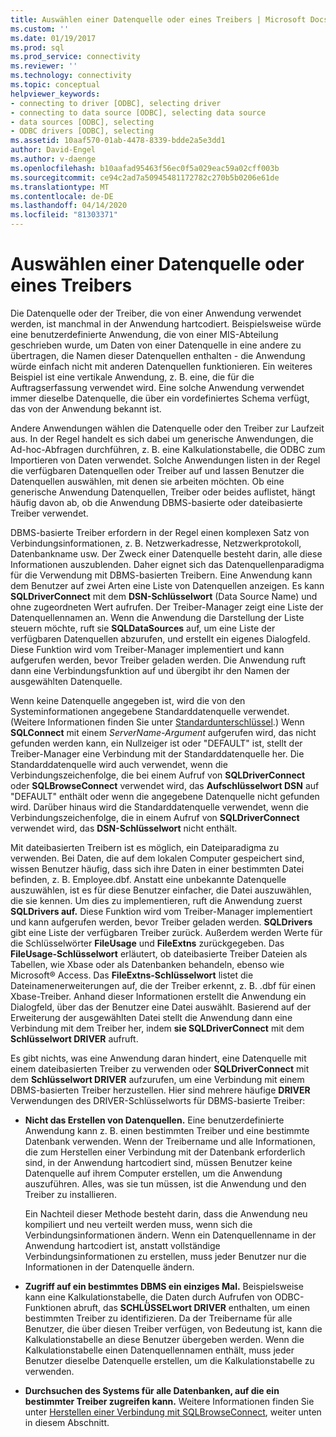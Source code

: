 ```yaml
---
title: Auswählen einer Datenquelle oder eines Treibers | Microsoft Docs
ms.custom: ''
ms.date: 01/19/2017
ms.prod: sql
ms.prod_service: connectivity
ms.reviewer: ''
ms.technology: connectivity
ms.topic: conceptual
helpviewer_keywords:
- connecting to driver [ODBC], selecting driver
- connecting to data source [ODBC], selecting data source
- data sources [ODBC], selecting
- ODBC drivers [ODBC], selecting
ms.assetid: 10aaf570-01ab-4478-8339-bdde2a5e3dd1
author: David-Engel
ms.author: v-daenge
ms.openlocfilehash: b10aafad95463f56ec0f5a029eac59a02cff003b
ms.sourcegitcommit: ce94c2ad7a50945481172782c270b5b0206e61de
ms.translationtype: MT
ms.contentlocale: de-DE
ms.lasthandoff: 04/14/2020
ms.locfileid: "81303371"
---
```

# <a name="choosing-a-data-source-or-driver"></a>Auswählen einer Datenquelle oder eines Treibers
Die Datenquelle oder der Treiber, die von einer Anwendung verwendet werden, ist manchmal in der Anwendung hartcodiert. Beispielsweise würde eine benutzerdefinierte Anwendung, die von einer MIS-Abteilung geschrieben wurde, um Daten von einer Datenquelle in eine andere zu übertragen, die Namen dieser Datenquellen enthalten - die Anwendung würde einfach nicht mit anderen Datenquellen funktionieren. Ein weiteres Beispiel ist eine vertikale Anwendung, z. B. eine, die für die Auftragserfassung verwendet wird. Eine solche Anwendung verwendet immer dieselbe Datenquelle, die über ein vordefiniertes Schema verfügt, das von der Anwendung bekannt ist.  
  
 Andere Anwendungen wählen die Datenquelle oder den Treiber zur Laufzeit aus. In der Regel handelt es sich dabei um generische Anwendungen, die Ad-hoc-Abfragen durchführen, z. B. eine Kalkulationstabelle, die ODBC zum Importieren von Daten verwendet. Solche Anwendungen listen in der Regel die verfügbaren Datenquellen oder Treiber auf und lassen Benutzer die Datenquellen auswählen, mit denen sie arbeiten möchten. Ob eine generische Anwendung Datenquellen, Treiber oder beides auflistet, hängt häufig davon ab, ob die Anwendung DBMS-basierte oder dateibasierte Treiber verwendet.  
  
 DBMS-basierte Treiber erfordern in der Regel einen komplexen Satz von Verbindungsinformationen, z. B. Netzwerkadresse, Netzwerkprotokoll, Datenbankname usw. Der Zweck einer Datenquelle besteht darin, alle diese Informationen auszublenden. Daher eignet sich das Datenquellenparadigma für die Verwendung mit DBMS-basierten Treibern. Eine Anwendung kann dem Benutzer auf zwei Arten eine Liste von Datenquellen anzeigen. Es kann **SQLDriverConnect** mit dem **DSN-Schlüsselwort** (Data Source Name) und ohne zugeordneten Wert aufrufen. Der Treiber-Manager zeigt eine Liste der Datenquellennamen an. Wenn die Anwendung die Darstellung der Liste steuern möchte, ruft sie **SQLDataSources** auf, um eine Liste der verfügbaren Datenquellen abzurufen, und erstellt ein eigenes Dialogfeld. Diese Funktion wird vom Treiber-Manager implementiert und kann aufgerufen werden, bevor Treiber geladen werden. Die Anwendung ruft dann eine Verbindungsfunktion auf und übergibt ihr den Namen der ausgewählten Datenquelle.  
  
 Wenn keine Datenquelle angegeben ist, wird die von den Systeminformationen angegebene Standarddatenquelle verwendet. (Weitere Informationen finden Sie unter [Standardunterschlüssel](../../../odbc/reference/install/default-subkey.md).) Wenn **SQLConnect** mit einem *ServerName-Argument* aufgerufen wird, das nicht gefunden werden kann, ein Nullzeiger ist oder "DEFAULT" ist, stellt der Treiber-Manager eine Verbindung mit der Standarddatenquelle her. Die Standarddatenquelle wird auch verwendet, wenn die Verbindungszeichenfolge, die bei einem Aufruf von **SQLDriverConnect** oder **SQLBrowseConnect** verwendet wird, das **Aufschlüsselwort DSN** auf "DEFAULT" enthält oder wenn die angegebene Datenquelle nicht gefunden wird. Darüber hinaus wird die Standarddatenquelle verwendet, wenn die Verbindungszeichenfolge, die in einem Aufruf von **SQLDriverConnect** verwendet wird, das **DSN-Schlüsselwort** nicht enthält.  
  
 Mit dateibasierten Treibern ist es möglich, ein Dateiparadigma zu verwenden. Bei Daten, die auf dem lokalen Computer gespeichert sind, wissen Benutzer häufig, dass sich ihre Daten in einer bestimmten Datei befinden, z. B. Employee.dbf. Anstatt eine unbekannte Datenquelle auszuwählen, ist es für diese Benutzer einfacher, die Datei auszuwählen, die sie kennen. Um dies zu implementieren, ruft die Anwendung zuerst **SQLDrivers auf.** Diese Funktion wird vom Treiber-Manager implementiert und kann aufgerufen werden, bevor Treiber geladen werden. **SQLDrivers** gibt eine Liste der verfügbaren Treiber zurück. Außerdem werden Werte für die Schlüsselwörter **FileUsage** und **FileExtns** zurückgegeben. Das **FileUsage-Schlüsselwort** erläutert, ob dateibasierte Treiber Dateien als Tabellen, wie Xbase oder als Datenbanken behandeln, ebenso wie Microsoft® Access. Das **FileExtns-Schlüsselwort** listet die Dateinamenerweiterungen auf, die der Treiber erkennt, z. B. .dbf für einen Xbase-Treiber. Anhand dieser Informationen erstellt die Anwendung ein Dialogfeld, über das der Benutzer eine Datei auswählt. Basierend auf der Erweiterung der ausgewählten Datei stellt die Anwendung dann eine Verbindung mit dem Treiber her, indem **sie SQLDriverConnect** mit dem **Schlüsselwort DRIVER** aufruft.  
  
 Es gibt nichts, was eine Anwendung daran hindert, eine Datenquelle mit einem dateibasierten Treiber zu verwenden oder **SQLDriverConnect** mit dem **Schlüsselwort DRIVER** aufzurufen, um eine Verbindung mit einem DBMS-basierten Treiber herzustellen. Hier sind mehrere häufige **DRIVER** Verwendungen des DRIVER-Schlüsselworts für DBMS-basierte Treiber:  
  
-   **Nicht das Erstellen von Datenquellen.** Eine benutzerdefinierte Anwendung kann z. B. einen bestimmten Treiber und eine bestimmte Datenbank verwenden. Wenn der Treibername und alle Informationen, die zum Herstellen einer Verbindung mit der Datenbank erforderlich sind, in der Anwendung hartcodiert sind, müssen Benutzer keine Datenquelle auf ihrem Computer erstellen, um die Anwendung auszuführen. Alles, was sie tun müssen, ist die Anwendung und den Treiber zu installieren.  
  
     Ein Nachteil dieser Methode besteht darin, dass die Anwendung neu kompiliert und neu verteilt werden muss, wenn sich die Verbindungsinformationen ändern. Wenn ein Datenquellenname in der Anwendung hartcodiert ist, anstatt vollständige Verbindungsinformationen zu erstellen, muss jeder Benutzer nur die Informationen in der Datenquelle ändern.  
  
-   **Zugriff auf ein bestimmtes DBMS ein einziges Mal.** Beispielsweise kann eine Kalkulationstabelle, die Daten durch Aufrufen von ODBC-Funktionen abruft, das **SCHLÜSSELwort DRIVER** enthalten, um einen bestimmten Treiber zu identifizieren. Da der Treibername für alle Benutzer, die über diesen Treiber verfügen, von Bedeutung ist, kann die Kalkulationstabelle an diese Benutzer übergeben werden. Wenn die Kalkulationstabelle einen Datenquellennamen enthält, muss jeder Benutzer dieselbe Datenquelle erstellen, um die Kalkulationstabelle zu verwenden.  
  
-   **Durchsuchen des Systems für alle Datenbanken, auf die ein bestimmter Treiber zugreifen kann.** Weitere Informationen finden Sie unter [Herstellen einer Verbindung mit SQLBrowseConnect](../../../odbc/reference/develop-app/connecting-with-sqlbrowseconnect.md), weiter unten in diesem Abschnitt.
